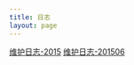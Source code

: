 ```yaml
---
title: 日志
layout: page
---
```


[维护日志-2015](/pages/about/WebUpdate.html)
[维护日志-201506](./life-201506.html)
